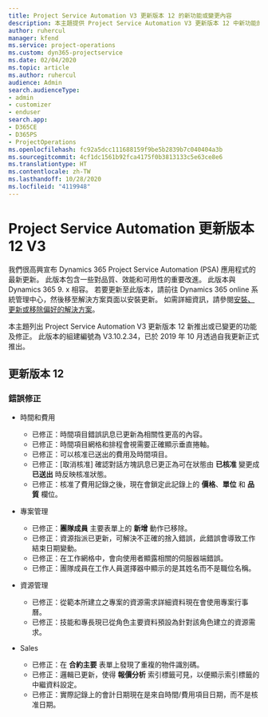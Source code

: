 ```yaml
---
title: Project Service Automation V3 更新版本 12 的新功能或變更內容
description: 本主題提供 Project Service Automation V3 更新版本 12 中新功能的相關資訊。
author: ruhercul
manager: kfend
ms.service: project-operations
ms.custom: dyn365-projectservice
ms.date: 02/04/2020
ms.topic: article
ms.author: ruhercul
audience: Admin
search.audienceType:
- admin
- customizer
- enduser
search.app:
- D365CE
- D365PS
- ProjectOperations
ms.openlocfilehash: fc92a5dcc111688159f9be5b2839b7c040404a3b
ms.sourcegitcommit: 4cf1dc1561b92fca4175f0b3813133c5e63ce8e6
ms.translationtype: HT
ms.contentlocale: zh-TW
ms.lasthandoff: 10/28/2020
ms.locfileid: "4119948"
---
```

# <a name="project-service-automation-update-release-12-v3"></a>Project Service Automation 更新版本 12 V3
我們很高興宣布 Dynamics 365 Project Service Automation (PSA) 應用程式的最新更新。 此版本包含一些對品質、效能和可用性的重要改進。 此版本與 Dynamics 365 9. x 相容。 若要更新至此版本，請前往 Dynamics 365 online 系統管理中心，然後移至解決方案頁面以安裝更新。 如需詳細資訊，請參閱[安裝、更新或移除偏好的解決方案](https://docs.microsoft.com/power-platform/admin/install-remove-preferred-solution)。

本主題列出 Project Service Automation V3 更新版本 12 新推出或已變更的功能及修正。 此版本的組建編號為 V3.10.2.34，已於 2019 年 10 月透過自我更新正式推出。

## <a name="update-release-12"></a>更新版本 12

### <a name="bug-fixes"></a>錯誤修正

- 時間和費用

    - 已修正：時間項目錯誤訊息已更新為相關性更高的內容。
    - 已修正：時間項目網格和排程會視需要正確顯示垂直捲軸。
    - 已修正：可以核准已送出的費用及時間項目。
    - 已修正：[取消核准] 確認對話方塊訊息已更正為可在狀態由 **已核准** 變更成 **已送出** 時反映核准狀態。
    - 已修正：核准了費用記錄之後，現在會鎖定此記錄上的 **價格**、**單位** 和 **品質** 欄位。

- 專案管理

    - 已修正：**團隊成員** 主要表單上的 **新增** 動作已移除。
    - 已修正：資源指派已更新，可解決不正確的捨入錯誤，此錯誤會導致工作結束日期變動。
    - 已修正：在工作網格中，會向使用者顯露相關的伺服器端錯誤。
    - 已修正：團隊成員在工作人員選擇器中顯示的是其姓名而不是職位名稱。

- 資源管理

    - 已修正：從範本所建立之專案的資源需求詳細資料現在會使用專案行事曆。
    - 已修正：技能和專長現已從角色主要資料預設為針對該角色建立的資源需求。

- Sales

    - 已修正：在 **合約主要** 表單上發現了重複的物件識別碼。
    - 已修正：邏輯已更新，使得 **報價分析** 索引標籤可見，以便顯示索引標籤的中繼資料設定。
    - 已修正：實際記錄上的會計日期現在是來自時間/費用項目日期，而不是核准日期。
